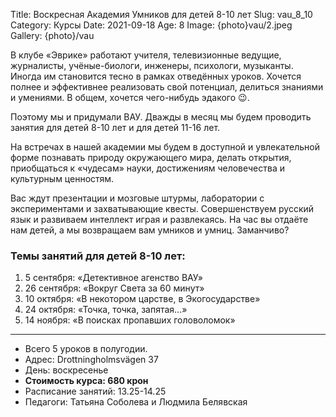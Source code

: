 Title: Воскресная Академия Умников для детей 8-10 лет
Slug: vau_8_10
Category: Курсы
Date: 2021-09-18
Age: 8
Image: {photo}vau/2.jpeg
Gallery: {photo}/vau

В клубе «Эврике» работают учителя, телевизионные ведущие, журналисты, учёные-биологи, инженеры, психологи, музыканты. Иногда им становится тесно в рамках отведённых уроков. Хочется полнее и эффективнее реализовать свой потенциал, делиться знаниями и умениями. В общем, хочется чего-нибудь эдакого 😉. 

Поэтому мы и придумали ВАУ. Дважды в месяц мы будем проводить занятия для детей 8-10 лет и для детей 11-16 лет.

На встречах в нашей академии мы будем в доступной и увлекательной форме познавать природу окружающего мира, делать открытия, приобщаться к «чудесам» науки, достижениям человечества и культурным ценностям. 

Вас ждут презентации и мозговые штурмы, лаборатории с экспериментами и захватывающие квесты. Совершенствуем русский язык и развиваем интеллект играя и развлекаясь.
На час вы отдаёте нам детей, а мы возвращаем вам умников и умниц. Заманчиво?
             
### Темы занятий  для детей 8-10 лет: 

1. 5 сентября:  «Детективное агенство ВАУ»
2. 26 сентября: «Вокруг Света за 60 минут»
3. 10 октября:   «В некотором царстве, в Экогосударстве»
4. 24 октября:   «Точка, точка, запятая...»
5. 14 ноября:    «В поисках пропавших головоломок»

---

* Всего 5 уроков в полугодии.
* Адрес: Drottningholmsvägen 37 
* День:  воскресенье
* **Стоимость курса: 680 крон**
* Расписание занятий: 13.25-14.25
* Педагоги: Татьяна Соболева и Людмила Белявская
